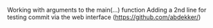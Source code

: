 Working with arguments to the main(...) function
Adding a 2nd line for testing commit via the web interface (https://github.com/abdekker/)
